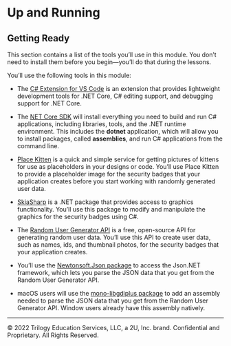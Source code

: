 # Up and Running

## Getting Ready

This section contains a list of the tools you’ll use in this module. You don’t need to install them before you begin—you’ll do that during the lessons.

You’ll use the following tools in this module:

* The [C# Extension for VS Code](https://marketplace.visualstudio.com/items?itemName=ms-dotnettools.csharp) is an extension that provides lightweight development tools for .NET Core, C# editing support, and debugging support for .NET Core.

* The [NET Core SDK](https://docs.microsoft.com/en-us/dotnet/core/sdk) will install everything you need to build and run C# applications, including libraries, tools, and the .NET runtime environment. This includes the **dotnet** application, which will allow you to install packages, called **assemblies**, and run C# applications from the command line.

* [Place Kitten](https://placekitten.com/) is a quick and simple service for getting pictures of kittens for use as placeholders in your designs or code. You’ll use Place Kitten to provide a placeholder image for the security badges that your application creates before you start working with randomly generated user data.

* [SkiaSharp](https://docs.microsoft.com/en-us/dotnet/api/skiasharp?view=skiasharp-2.80.2) is a .NET package that provides access to graphics functionality. You’ll use this package to modify and manipulate the graphics for the security badges using C#.

* The [Random User Generator API](https://randomuser.me/documentation) is a free, open-source API for generating random user data. You’ll use this API to create user data, such as names, ids, and thumbnail photos, for the security badges that your application creates.

* You’ll use the [Newtonsoft.Json package](https://www.newtonsoft.com/json/help/html/Introduction.htm) to access the Json.NET framework, which lets you parse the JSON data that you get from the Random User Generator API.

* macOS users will use the [mono-libgdiplus package](https://www.mono-project.com/docs/gui/libgdiplus/) to add an assembly needed to parse the JSON data that you get from the Random User Generator API. Window users already have this assembly natively.

---
© 2022 Trilogy Education Services, LLC, a 2U, Inc. brand. Confidential and Proprietary. All Rights Reserved.